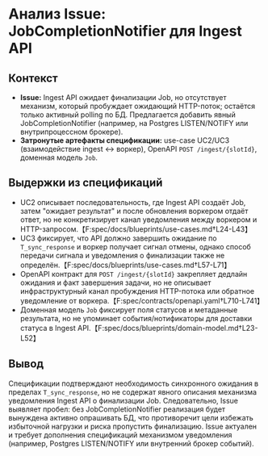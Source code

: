 # Анализ Issue: JobCompletionNotifier для Ingest API

## Контекст
- **Issue:** Ingest API ожидает финализации Job, но отсутствует механизм, который пробуждает ожидающий HTTP-поток; остаётся только активный polling по БД. Предлагается добавить явный JobCompletionNotifier (например, на Postgres LISTEN/NOTIFY или внутрипроцессном брокере).
- **Затронутые артефакты спецификации:** use-case UC2/UC3 (взаимодействие ingest ↔ воркер), OpenAPI `POST /ingest/{slotId}`, доменная модель `Job`.

## Выдержки из спецификаций
- UC2 описывает последовательность, где Ingest API создаёт Job, затем "ожидает результат" и после обновления воркером отдаёт ответ, но не конкретизирует канал уведомления между воркером и HTTP-запросом.【F:spec/docs/blueprints/use-cases.md†L24-L43】
- UC3 фиксирует, что API должно завершить ожидание по `T_sync_response` и воркер получает сигнал отмены, однако способ передачи сигнала и уведомления о финализации также не определён.【F:spec/docs/blueprints/use-cases.md†L57-L71】
- OpenAPI контракт для `POST /ingest/{slotId}` закрепляет дедлайн ожидания и факт завершения задачи, но не описывает инфраструктурный канал пробуждения HTTP-потока или обратное уведомление от воркера.【F:spec/contracts/openapi.yaml†L710-L741】
- Доменная модель `Job` фиксирует поля статусов и метаданные результата, но не упоминает события/нотификаторы для доставки статуса в Ingest API.【F:spec/docs/blueprints/domain-model.md†L23-L52】

## Вывод
Спецификации подтверждают необходимость синхронного ожидания в пределах `T_sync_response`, но не содержат явного описания механизма уведомления Ingest API о финализации Job. Следовательно, Issue выявляет пробел: без JobCompletionNotifier реализация будет вынуждена активно опрашивать БД, что противоречит цели избежать избыточной нагрузки и риска пропустить финализацию. Issue актуален и требует дополнения спецификаций механизмом уведомления (например, Postgres LISTEN/NOTIFY или внутренний брокер событий).
